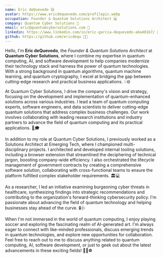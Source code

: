```yaml
---
name: Eric deQuevedo 😄
avatar: https://www.ericdequevedo.com/profilepic.webp
occupation: Founder & Quantum Solutions Architect 💻
company: Quantum Cyber Solutions 🚀
email: eric@quantumcybersolutions.com 📧
linkedin: https://www.linkedin.com/in/eric-garcia-dequevedo-a6a401b7/ 🔗
github: https://github.com/ericdequ 🐱‍💻
---
```


Hello, I'm **Eric deQuevedo**, the _Founder & Quantum Solutions Architect_ at **Quantum Cyber Solutions**, where I combine my expertise in quantum computing, AI, and software development to help companies modernize their technology stack and harness the power of quantum technologies. With a strong background in quantum algorithms, quantum machine learning, and quantum cryptography, I excel at bridging the gap between cutting-edge research and practical business applications. 💡🌐

At Quantum Cyber Solutions, I drive the company's vision and strategy, focusing on the development and implementation of quantum-enhanced solutions across various industries. I lead a team of quantum computing experts, software engineers, and data scientists to deliver cutting-edge quantum solutions that address complex business challenges. Our work involves collaborating with leading research institutions and industry partners to advance the field of quantum computing and its practical applications. 🚀🎓

In addition to my role at Quantum Cyber Solutions, I previously worked as a Solutions Architect at Emerging Tech, where I championed multi-disciplinary projects. I architected and developed internal tooling solutions, including a browser extension that streamlined the deciphering of technical jargon, boosting company-wide efficiency. I also orchestrated the lifecycle management of government contracts by creating a comprehensive software solution, collaborating with cross-functional teams to ensure the platform fulfilled complex stakeholder requirements. 🏛️💻

As a researcher, I led an initiative examining burgeoning cyber threats in healthcare, synthesizing findings into strategic recommendations and contributing to the organization's forward-thinking cybersecurity policy. I'm passionate about advancing the field of quantum technology and helping businesses stay ahead of the curve. 🔒🩺

When I'm not immersed in the world of quantum computing, I enjoy playing soccer and exploring the fascinating realm of AI-generated art. I'm always eager to connect with like-minded professionals, discuss emerging trends in quantum technologies, and explore new opportunities for collaboration. Feel free to reach out to me to discuss anything related to quantum computing, AI, software development, or just to geek out about the latest advancements in these exciting fields! 🚀🎨⚽
